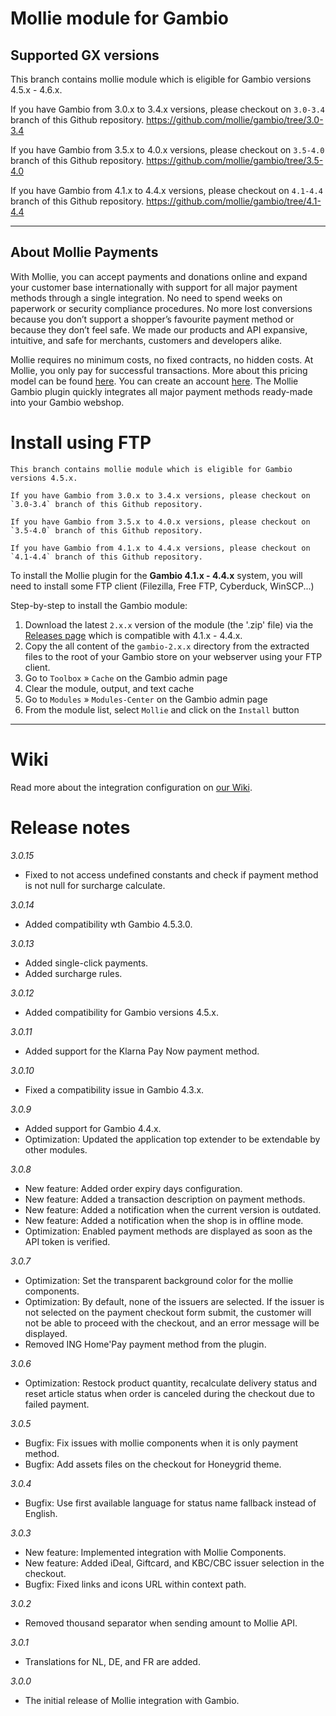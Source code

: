 # Mollie module for Gambio

## Supported GX versions
This branch contains mollie module which is eligible for Gambio versions 4.5.x - 4.6.x.

If you have Gambio from 3.0.x to 3.4.x versions, please checkout on `3.0-3.4` branch of this Github repository.
https://github.com/mollie/gambio/tree/3.0-3.4

If you have Gambio from 3.5.x to 4.0.x versions, please checkout on `3.5-4.0` branch of this Github repository.
https://github.com/mollie/gambio/tree/3.5-4.0

If you have Gambio from 4.1.x to 4.4.x versions, please checkout on `4.1-4.4` branch of this Github repository.
https://github.com/mollie/gambio/tree/4.1-4.4
***

## About Mollie Payments ##
With Mollie, you can accept payments and donations online and expand your customer base internationally with support for all major payment methods through a single integration. No need to spend weeks on paperwork or security compliance procedures. No more lost conversions because you don’t support a shopper’s favourite payment method or because they don’t feel safe. We made our products and API expansive, intuitive, and safe for merchants, customers and developers alike. 

Mollie requires no minimum costs, no fixed contracts, no hidden costs. At Mollie, you only pay for successful transactions. More about this pricing model can be found [here](https://www.mollie.com/en/pricing/). You can create an account [here](https://www.mollie.com/dashboard/signup). The Mollie Gambio plugin quickly integrates all major payment methods ready-made into your Gambio webshop.
   
# Install using FTP
```
This branch contains mollie module which is eligible for Gambio versions 4.5.x.

If you have Gambio from 3.0.x to 3.4.x versions, please checkout on `3.0-3.4` branch of this Github repository.

If you have Gambio from 3.5.x to 4.0.x versions, please checkout on `3.5-4.0` branch of this Github repository.

If you have Gambio from 4.1.x to 4.4.x versions, please checkout on `4.1-4.4` branch of this Github repository.
```

To install the Mollie plugin for the **Gambio 4.1.x - 4.4.x** system, you will need to install some FTP client (Filezilla, Free FTP, Cyberduck, WinSCP...)

Step-by-step to install the Gambio module:
 1. Download the latest `2.x.x` version  of the module (the '.zip' file) via the [Releases page](https://github.com/mollie/gambio/releases) which is compatible with 4.1.x - 4.4.x.
 2. Copy the all content of the `gambio-2.x.x` directory from the extracted files to the root of your Gambio store on your webserver using your FTP client.
 3. Go to `Toolbox` » `Cache` on the Gambio admin page
 4. Clear the module, output, and text cache
 5. Go to `Modules` » `Modules-Center` on the Gambio admin page
 6. From the module list, select `Mollie` and click on the `Install` button
---

# Wiki

Read more about the integration configuration on [our Wiki](https://github.com/mollie/gambio/wiki).

# Release notes

*3.0.15*
- Fixed to not access undefined constants and check if payment method is not null for surcharge calculate.

*3.0.14*
- Added compatibility wth Gambio 4.5.3.0.

*3.0.13*
- Added single-click payments.
- Added surcharge rules.

*3.0.12*
- Added compatibility for Gambio versions 4.5.x.

*3.0.11*
- Added support for the Klarna Pay Now payment method.

*3.0.10*
- Fixed a compatibility issue in Gambio 4.3.x.

*3.0.9*
- Added support for Gambio 4.4.x.
- Optimization: Updated the application top extender to be extendable by other modules.

*3.0.8*
- New feature: Added order expiry days configuration.
- New feature: Added a transaction description on payment methods.
- New feature: Added a notification when the current version is outdated.
- New feature: Added a notification when the shop is in offline mode.
- Optimization: Enabled payment methods are displayed as soon as the API token is verified.

*3.0.7*
- Optimization: Set the transparent background color for the mollie components.
- Optimization: By default, none of the issuers are selected. If the issuer is not selected on the payment checkout form submit, the customer will not be able to proceed with the checkout, and an error message will be displayed.
- Removed ING Home'Pay payment method from the plugin.

*3.0.6*
- Optimization: Restock product quantity, recalculate delivery status and reset article status when order is canceled during the checkout due to failed payment.

*3.0.5*
- Bugfix: Fix issues with mollie components when it is only payment method.
- Bugfix: Add assets files on the checkout for Honeygrid theme.

*3.0.4*
- Bugfix: Use first available language for status name fallback instead of English.

*3.0.3*
- New feature: Implemented integration with Mollie Components.
- New feature: Added iDeal, Giftcard, and KBC/CBC issuer selection in the checkout.
- Bugfix: Fixed links and icons URL within context path.

*3.0.2*
- Removed thousand separator when sending amount to Mollie API.

*3.0.1*
- Translations for NL, DE, and FR are added.

*3.0.0*
- The initial release of Mollie integration with Gambio.
